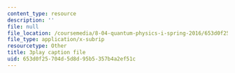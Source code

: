```yaml
---
content_type: resource
description: ''
file: null
file_location: /coursemedia/8-04-quantum-physics-i-spring-2016/653d0f25704d5d8d95b5357b4a2ef51c_ipXNYnO7yRk.vtt
file_type: application/x-subrip
resourcetype: Other
title: 3play caption file
uid: 653d0f25-704d-5d8d-95b5-357b4a2ef51c
---
```

